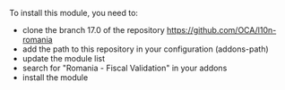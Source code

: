 To install this module, you need to:

- clone the branch 17.0 of the repository
  <https://github.com/OCA/l10n-romania>
- add the path to this repository in your configuration (addons-path)
- update the module list
- search for "Romania - Fiscal Validation" in your addons
- install the module
